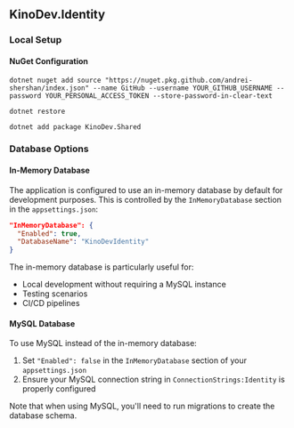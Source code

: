 ## KinoDev.Identity

### Local Setup

#### NuGet Configuration
```
dotnet nuget add source "https://nuget.pkg.github.com/andrei-shershan/index.json" --name GitHub --username YOUR_GITHUB_USERNAME --password YOUR_PERSONAL_ACCESS_TOKEN --store-password-in-clear-text

dotnet restore

dotnet add package KinoDev.Shared
```

### Database Options

#### In-Memory Database
The application is configured to use an in-memory database by default for development purposes. This is controlled by the `InMemoryDatabase` section in the `appsettings.json`:

```json
"InMemoryDatabase": {
  "Enabled": true,
  "DatabaseName": "KinoDevIdentity" 
}
```

The in-memory database is particularly useful for:
- Local development without requiring a MySQL instance
- Testing scenarios
- CI/CD pipelines

#### MySQL Database
To use MySQL instead of the in-memory database:

1. Set `"Enabled": false` in the `InMemoryDatabase` section of your `appsettings.json`
2. Ensure your MySQL connection string in `ConnectionStrings:Identity` is properly configured

Note that when using MySQL, you'll need to run migrations to create the database schema.
